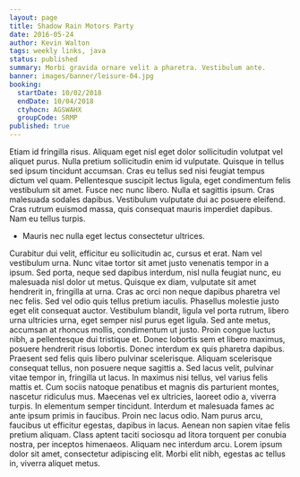 ```yaml
---
layout: page
title: Shadow Rain Motors Party
date: 2016-05-24
author: Kevin Walton
tags: weekly links, java
status: published
summary: Morbi gravida ornare velit a pharetra. Vestibulum ante.
banner: images/banner/leisure-04.jpg
booking:
  startDate: 10/02/2018
  endDate: 10/04/2018
  ctyhocn: AGSWAHX
  groupCode: SRMP
published: true
---
```

Etiam id fringilla risus. Aliquam eget nisl eget dolor sollicitudin volutpat vel aliquet purus. Nulla pretium sollicitudin enim id vulputate. Quisque in tellus sed ipsum tincidunt accumsan. Cras eu tellus sed nisi feugiat tempus dictum vel quam. Pellentesque suscipit lectus ligula, eget condimentum felis vestibulum sit amet. Fusce nec nunc libero. Nulla et sagittis ipsum. Cras malesuada sodales dapibus. Vestibulum vulputate dui ac posuere eleifend. Cras rutrum euismod massa, quis consequat mauris imperdiet dapibus. Nam eu tellus turpis.

* Mauris nec nulla eget lectus consectetur ultrices.

Curabitur dui velit, efficitur eu sollicitudin ac, cursus et erat. Nam vel vestibulum urna. Nunc vitae tortor sit amet justo venenatis tempor in a ipsum. Sed porta, neque sed dapibus interdum, nisl nulla feugiat nunc, eu malesuada nisl dolor ut metus. Quisque ex diam, vulputate sit amet hendrerit in, fringilla at urna. Cras ac orci non neque dapibus pharetra vel nec felis. Sed vel odio quis tellus pretium iaculis. Phasellus molestie justo eget elit consequat auctor. Vestibulum blandit, ligula vel porta rutrum, libero urna ultricies urna, eget semper nisl purus eget ligula. Sed ante metus, accumsan at rhoncus mollis, condimentum ut justo. Proin congue luctus nibh, a pellentesque dui tristique et. Donec lobortis sem et libero maximus, posuere hendrerit risus lobortis. Donec interdum ex quis pharetra dapibus.
Praesent sed felis quis libero pulvinar scelerisque. Aliquam scelerisque consequat tellus, non posuere neque sagittis a. Sed lacus velit, pulvinar vitae tempor in, fringilla ut lacus. In maximus nisi tellus, vel varius felis mattis et. Cum sociis natoque penatibus et magnis dis parturient montes, nascetur ridiculus mus. Maecenas vel ex ultricies, laoreet odio a, viverra turpis. In elementum semper tincidunt. Interdum et malesuada fames ac ante ipsum primis in faucibus. Proin nec lacus odio. Nam purus arcu, faucibus ut efficitur egestas, dapibus in lacus. Aenean non sapien vitae felis pretium aliquam. Class aptent taciti sociosqu ad litora torquent per conubia nostra, per inceptos himenaeos. Aliquam nec interdum arcu. Lorem ipsum dolor sit amet, consectetur adipiscing elit. Morbi elit nibh, egestas ac tellus in, viverra aliquet metus.
